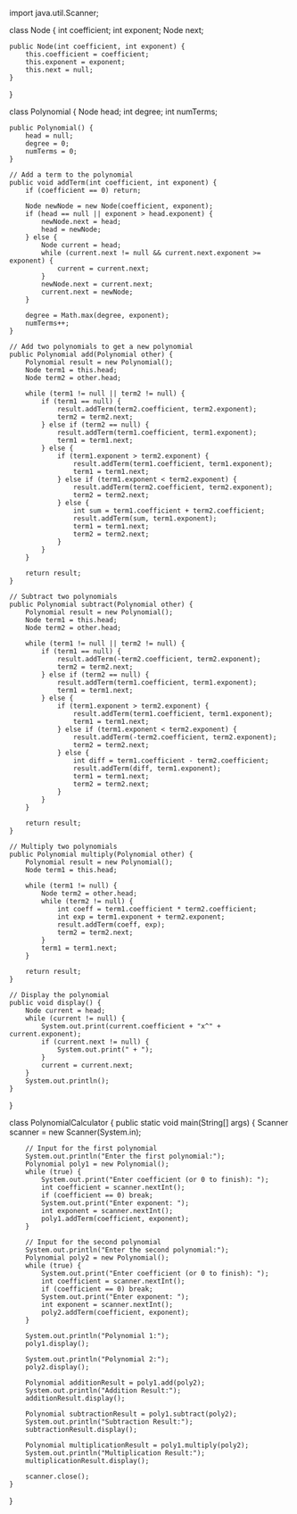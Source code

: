 import java.util.Scanner;

class Node {
    int coefficient;
    int exponent;
    Node next;

    public Node(int coefficient, int exponent) {
        this.coefficient = coefficient;
        this.exponent = exponent;
        this.next = null;
    }
}

class Polynomial {
    Node head;
    int degree;
    int numTerms;

    public Polynomial() {
        head = null;
        degree = 0;
        numTerms = 0;
    }

    // Add a term to the polynomial
    public void addTerm(int coefficient, int exponent) {
        if (coefficient == 0) return;

        Node newNode = new Node(coefficient, exponent);
        if (head == null || exponent > head.exponent) {
            newNode.next = head;
            head = newNode;
        } else {
            Node current = head;
            while (current.next != null && current.next.exponent >= exponent) {
                current = current.next;
            }
            newNode.next = current.next;
            current.next = newNode;
        }

        degree = Math.max(degree, exponent);
        numTerms++;
    }

    // Add two polynomials to get a new polynomial
    public Polynomial add(Polynomial other) {
        Polynomial result = new Polynomial();
        Node term1 = this.head;
        Node term2 = other.head;

        while (term1 != null || term2 != null) {
            if (term1 == null) {
                result.addTerm(term2.coefficient, term2.exponent);
                term2 = term2.next;
            } else if (term2 == null) {
                result.addTerm(term1.coefficient, term1.exponent);
                term1 = term1.next;
            } else {
                if (term1.exponent > term2.exponent) {
                    result.addTerm(term1.coefficient, term1.exponent);
                    term1 = term1.next;
                } else if (term1.exponent < term2.exponent) {
                    result.addTerm(term2.coefficient, term2.exponent);
                    term2 = term2.next;
                } else {
                    int sum = term1.coefficient + term2.coefficient;
                    result.addTerm(sum, term1.exponent);
                    term1 = term1.next;
                    term2 = term2.next;
                }
            }
        }

        return result;
    }

    // Subtract two polynomials
    public Polynomial subtract(Polynomial other) {
        Polynomial result = new Polynomial();
        Node term1 = this.head;
        Node term2 = other.head;

        while (term1 != null || term2 != null) {
            if (term1 == null) {
                result.addTerm(-term2.coefficient, term2.exponent);
                term2 = term2.next;
            } else if (term2 == null) {
                result.addTerm(term1.coefficient, term1.exponent);
                term1 = term1.next;
            } else {
                if (term1.exponent > term2.exponent) {
                    result.addTerm(term1.coefficient, term1.exponent);
                    term1 = term1.next;
                } else if (term1.exponent < term2.exponent) {
                    result.addTerm(-term2.coefficient, term2.exponent);
                    term2 = term2.next;
                } else {
                    int diff = term1.coefficient - term2.coefficient;
                    result.addTerm(diff, term1.exponent);
                    term1 = term1.next;
                    term2 = term2.next;
                }
            }
        }

        return result;
    }

    // Multiply two polynomials
    public Polynomial multiply(Polynomial other) {
        Polynomial result = new Polynomial();
        Node term1 = this.head;

        while (term1 != null) {
            Node term2 = other.head;
            while (term2 != null) {
                int coeff = term1.coefficient * term2.coefficient;
                int exp = term1.exponent + term2.exponent;
                result.addTerm(coeff, exp);
                term2 = term2.next;
            }
            term1 = term1.next;
        }

        return result;
    }

    // Display the polynomial
    public void display() {
        Node current = head;
        while (current != null) {
            System.out.print(current.coefficient + "x^" + current.exponent);
            if (current.next != null) {
                System.out.print(" + ");
            }
            current = current.next;
        }
        System.out.println();
    }
}

class PolynomialCalculator {
    public static void main(String[] args) {
        Scanner scanner = new Scanner(System.in);

        // Input for the first polynomial
        System.out.println("Enter the first polynomial:");
        Polynomial poly1 = new Polynomial();
        while (true) {
            System.out.print("Enter coefficient (or 0 to finish): ");
            int coefficient = scanner.nextInt();
            if (coefficient == 0) break;
            System.out.print("Enter exponent: ");
            int exponent = scanner.nextInt();
            poly1.addTerm(coefficient, exponent);
        }

        // Input for the second polynomial
        System.out.println("Enter the second polynomial:");
        Polynomial poly2 = new Polynomial();
        while (true) {
            System.out.print("Enter coefficient (or 0 to finish): ");
            int coefficient = scanner.nextInt();
            if (coefficient == 0) break;
            System.out.print("Enter exponent: ");
            int exponent = scanner.nextInt();
            poly2.addTerm(coefficient, exponent);
        }

        System.out.println("Polynomial 1:");
        poly1.display();

        System.out.println("Polynomial 2:");
        poly2.display();

        Polynomial additionResult = poly1.add(poly2);
        System.out.println("Addition Result:");
        additionResult.display();

        Polynomial subtractionResult = poly1.subtract(poly2);
        System.out.println("Subtraction Result:");
        subtractionResult.display();

        Polynomial multiplicationResult = poly1.multiply(poly2);
        System.out.println("Multiplication Result:");
        multiplicationResult.display();

        scanner.close();
    }
}
